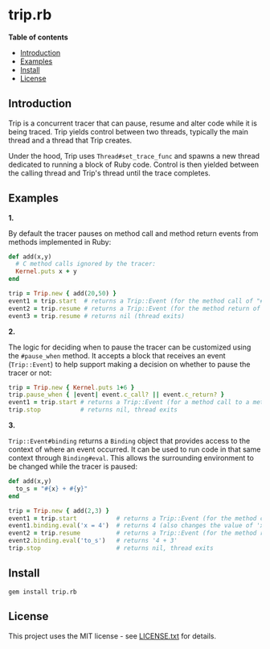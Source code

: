 # trip.rb

**Table of contents**

* [Introduction](#introduction)
* [Examples](#examples)
* [Install](#install)
* [License](#license)

## <a id='introduction'>Introduction</a>

Trip is a concurrent tracer that can pause, resume and alter code while it is
being traced. Trip yields control between two threads, typically the main thread
and a thread that Trip creates.

Under the hood, Trip uses `Thread#set_trace_func` and spawns a new thread
dedicated to running a block of Ruby code. Control is then yielded between 
the calling thread and Trip's thread until the trace completes.

## <a id='examples'>Examples</a>

**1.**

By default the tracer pauses on method call and method return events from methods 
implemented in Ruby:

```ruby
def add(x,y)
  # C method calls ignored by the tracer:
  Kernel.puts x + y
end

trip = Trip.new { add(20,50) }
event1 = trip.start  # returns a Trip::Event (for the method call of "#add")
event2 = trip.resume # returns a Trip::Event (for the method return of "#add")
event3 = trip.resume # returns nil (thread exits)
```

**2.**

The logic for deciding when to pause the tracer can be customized using the 
`#pause_when` method. It accepts a block that receives an event (`Trip::Event`)
to help support making a decision on whether to pause the tracer or not:

```ruby
trip = Trip.new { Kernel.puts 1+6 }
trip.pause_when { |event| event.c_call? || event.c_return? }
event1 = trip.start # returns a Trip::Event (for a method call to a method implemented in C)
trip.stop           # returns nil, thread exits
```

**3.**

`Trip::Event#binding` returns a `Binding` object that provides access to the context
of where an event occurred. It can be used to run code in that same context through 
`Binding#eval`. This allows the surrounding environment to be changed while the tracer 
is paused:

```ruby
def add(x,y)
  to_s = "#{x} + #{y}"
end

trip = Trip.new { add(2,3) }
event1 = trip.start           # returns a Trip::Event (for the method call of add)
event1.binding.eval('x = 4')  # returns 4 (also changes the value of 'x')
event2 = trip.resume          # returns a Trip::Event (for the method return of add)
event2.binding.eval('to_s')   # returns '4 + 3'
trip.stop                     # returns nil, thread exits
```

## <a id='install'>Install</a>

    gem install trip.rb

## <a id='license'>License</a>

This project uses the MIT license - see [LICENSE.txt](./LICENSE.txt) for details.
